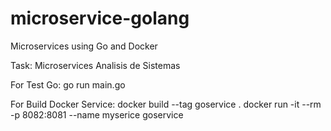 # microservice-golang
Microservices using Go and Docker

Task: Microservices
Analisis de Sistemas

For Test Go:
go run main.go

For Build Docker Service:
docker build --tag goservice .
docker run -it --rm -p 8082:8081 --name myserice goservice

